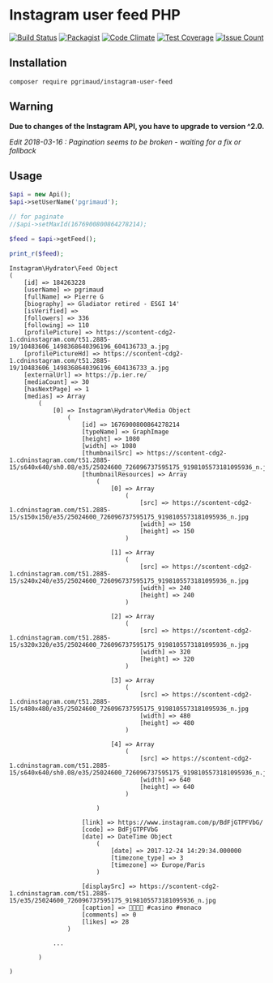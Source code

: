 # Instagram user feed PHP

[![Build Status](https://travis-ci.org/pgrimaud/instagram-user-feed.svg?branch=master)](https://travis-ci.org/pgrimaud/instagram-user-feed)
[![Packagist](https://img.shields.io/badge/packagist-install-brightgreen.svg)](https://packagist.org/packages/pgrimaud/instagram-user-feed)
[![Code Climate](https://codeclimate.com/github/pgrimaud/instagram-user-feed/badges/gpa.svg)](https://codeclimate.com/github/pgrimaud/instagram-user-feed)
[![Test Coverage](https://codeclimate.com/github/pgrimaud/instagram-user-feed/badges/coverage.svg)](https://codeclimate.com/github/pgrimaud/instagram-user-feed/coverage)
[![Issue Count](https://codeclimate.com/github/pgrimaud/instagram-user-feed/badges/issue_count.svg)](https://codeclimate.com/github/pgrimaud/instagram-user-feed)

## Installation

```
composer require pgrimaud/instagram-user-feed
```

## Warning

**Due to changes of the Instagram API, you have to upgrade to version ^2.0.**

*Edit 2018-03-16 : Pagination seems to be broken - waiting for a fix or fallback*

## Usage

```php
$api = new Api();
$api->setUserName('pgrimaud');

// for paginate
//$api->setMaxId(1676900800864278214);

$feed = $api->getFeed();

print_r($feed);

```

```
Instagram\Hydrator\Feed Object
(
    [id] => 184263228
    [userName] => pgrimaud
    [fullName] => Pierre G
    [biography] => Gladiator retired - ESGI 14'
    [isVerified] => 
    [followers] => 336
    [following] => 110
    [profilePicture] => https://scontent-cdg2-1.cdninstagram.com/t51.2885-19/10483606_1498368640396196_604136733_a.jpg
    [profilePictureHd] => https://scontent-cdg2-1.cdninstagram.com/t51.2885-19/10483606_1498368640396196_604136733_a.jpg
    [externalUrl] => https://p.ier.re/
    [mediaCount] => 30
    [hasNextPage] => 1
    [medias] => Array
        (
            [0] => Instagram\Hydrator\Media Object
                (
                    [id] => 1676900800864278214
                    [typeName] => GraphImage
                    [height] => 1080
                    [width] => 1080
                    [thumbnailSrc] => https://scontent-cdg2-1.cdninstagram.com/t51.2885-15/s640x640/sh0.08/e35/25024600_726096737595175_9198105573181095936_n.jpg
                    [thumbnailResources] => Array
                        (
                            [0] => Array
                                (
                                    [src] => https://scontent-cdg2-1.cdninstagram.com/t51.2885-15/s150x150/e35/25024600_726096737595175_9198105573181095936_n.jpg
                                    [width] => 150
                                    [height] => 150
                                )

                            [1] => Array
                                (
                                    [src] => https://scontent-cdg2-1.cdninstagram.com/t51.2885-15/s240x240/e35/25024600_726096737595175_9198105573181095936_n.jpg
                                    [width] => 240
                                    [height] => 240
                                )

                            [2] => Array
                                (
                                    [src] => https://scontent-cdg2-1.cdninstagram.com/t51.2885-15/s320x320/e35/25024600_726096737595175_9198105573181095936_n.jpg
                                    [width] => 320
                                    [height] => 320
                                )

                            [3] => Array
                                (
                                    [src] => https://scontent-cdg2-1.cdninstagram.com/t51.2885-15/s480x480/e35/25024600_726096737595175_9198105573181095936_n.jpg
                                    [width] => 480
                                    [height] => 480
                                )

                            [4] => Array
                                (
                                    [src] => https://scontent-cdg2-1.cdninstagram.com/t51.2885-15/s640x640/sh0.08/e35/25024600_726096737595175_9198105573181095936_n.jpg
                                    [width] => 640
                                    [height] => 640
                                )

                        )

                    [link] => https://www.instagram.com/p/BdFjGTPFVbG/
                    [code] => BdFjGTPFVbG
                    [date] => DateTime Object
                        (
                            [date] => 2017-12-24 14:29:34.000000
                            [timezone_type] => 3
                            [timezone] => Europe/Paris
                        )

                    [displaySrc] => https://scontent-cdg2-1.cdninstagram.com/t51.2885-15/e35/25024600_726096737595175_9198105573181095936_n.jpg
                    [caption] => 🎄🎅💸🙃 #casino #monaco
                    [comments] => 0
                    [likes] => 28
                )

            ...

        )

)

```
